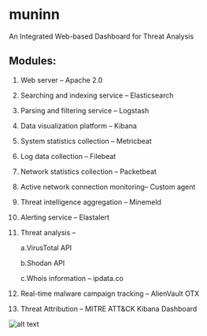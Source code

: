# muninn
An Integrated Web-based Dashboard for Threat Analysis

## Modules:

1. Web server – Apache 2.0
2. Searching and indexing service – Elasticsearch
3. Parsing and filtering service – Logstash
4. Data visualization platform – Kibana
5. System statistics collection – Metricbeat
6. Log data collection – Filebeat
7. Network statistics collection – Packetbeat
8. Active network connection monitoring– Custom agent
9. Threat intelligence aggregation – Minemeld
10. Alerting service – Elastalert
11. Threat analysis –

    a.VirusTotal API

    b.Shodan API

    c.Whois information – ipdata.co

12. Real-time malware campaign tracking – AlienVault OTX
13. Threat Attribution – MITRE ATT&CK Kibana Dashboard

![alt text](https://github.com/kiranphilip/muninn/images/muninn_architecture.png "Muninn Architecture")
